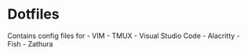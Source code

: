 # Dotfiles

Contains config files for
    - VIM
    - TMUX 
    - Visual Studio Code
    - Alacritty
    - Fish
    - Zathura
